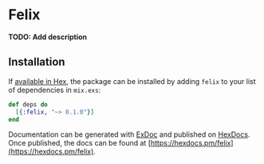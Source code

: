 # Felix

**TODO: Add description**

## Installation

If [available in Hex](https://hex.pm/docs/publish), the package can be installed
by adding `felix` to your list of dependencies in `mix.exs`:

```elixir
def deps do
  [{:felix, "~> 0.1.0"}]
end
```

Documentation can be generated with [ExDoc](https://github.com/elixir-lang/ex_doc)
and published on [HexDocs](https://hexdocs.pm). Once published, the docs can
be found at [https://hexdocs.pm/felix](https://hexdocs.pm/felix).

